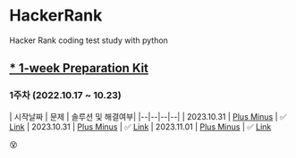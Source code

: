 # HackerRank
Hacker Rank coding test study with python


## [* 1-week Preparation Kit](https://www.hackerrank.com/interview/preparation-kits/three-month-preparation-kit/)

### 1주차 (2022.10.17 ~ 10.23)

| 시작날짜 | 문제 | 솔루션 및 해결여부|
|--|--|--|--| 
| 2023.10.31 | [Plus Minus](https://www.hackerrank.com/challenges/three-month-preparation-kit-mini-max-sum/problem?isFullScreen=true&h_l=interview&playlist_slugs%5B%5D=preparation-kits&playlist_slugs%5B%5D=three-month-preparation-kit&playlist_slugs%5B%5D=three-month-week-one) | ✅ [Link](https://github.com/210B/HackerRank/blob/main/solution/Plus_Minus.py)
| 2023.10.31 | [Plus Minus](https://www.hackerrank.com/challenges/one-week-preparation-kit-mini-max-sum/problem?isFullScreen=true&h_l=interview&playlist_slugs%5B%5D=preparation-kits&playlist_slugs%5B%5D=one-week-preparation-kit&playlist_slugs%5B%5D=one-week-day-one) | ✅ [Link](https://github.com/210B/HackerRank/blob/main/solution/Mini_Max_Sum.py)
| 2023.11.01 | [Plus Minus](https://www.hackerrank.com/challenges/one-week-preparation-kit-time-conversion/problem?isFullScreen=true&h_l=interview&playlist_slugs%5B%5D=preparation-kits&playlist_slugs%5B%5D=one-week-preparation-kit&playlist_slugs%5B%5D=one-week-day-one) | ✅ [Link](https://github.com/210B/HackerRank/blob/main/solution/Mini_Max_Sum.py)

😵

